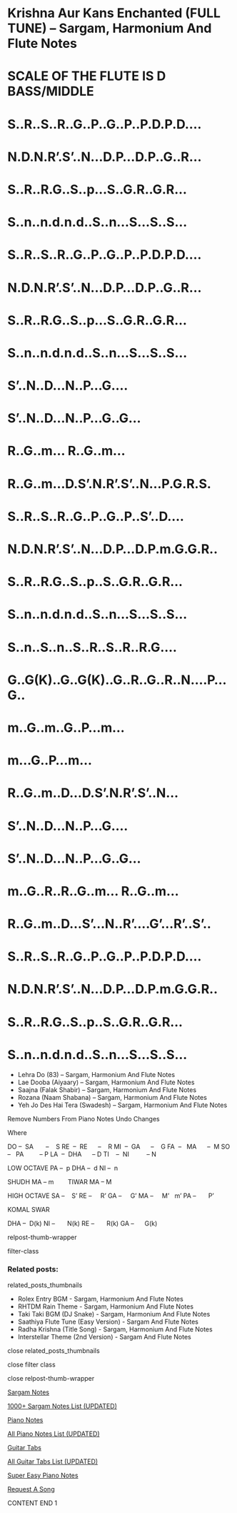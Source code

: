 
# Krishna Aur Kans Enchanted (FULL TUNE) – Sargam, Harmonium And Flute Notes

# SCALE OF THE FLUTE IS D BASS/MIDDLE

# S..R..S..R..G..P..G..P..P.D.P.D….

# N.D.N.R’.S’..N…D.P…D.P..G..R…

# S..R..R.G..S..p…S..G.R..G.R…

# S..n..n.d.n.d..S..n…S…S..S…

# S..R..S..R..G..P..G..P..P.D.P.D….

# N.D.N.R’.S’..N…D.P…D.P..G..R…

# S..R..R.G..S..p…S..G.R..G.R…

# S..n..n.d.n.d..S..n…S…S..S…

# S’..N..D…N..P…G….

# S’..N..D…N..P…G..G…

# R..G..m… R..G..m…

# R..G..m…D.S’.N.R’.S’..N…P.G.R.S.

# S..R..S..R..G..P..G..P..S’..D….

# N.D.N.R’.S’..N…D.P…D.P.m.G.G.R..

# S..R..R.G..S..p..S..G.R..G.R…

# S..n..n.d.n.d..S..n…S…S..S…

# S..n..S..n..S..R..S..R..R.G….

# G..G(K)..G..G(K)..G..R..G..R..N….P…G..

# m..G..m..G..P…m…

# m…G..P…m…

# R..G..m..D…D.S’.N.R’.S’..N…

# S’..N..D…N..P…G….

# S’..N..D…N..P…G..G…

# m..G..R..R..G..m… R..G..m…

# R..G..m..D…S’…N..R’….G’…R’..S’..

# S..R..S..R..G..P..G..P..P.D.P.D….

# N.D.N.R’.S’..N…D.P…D.P.m.G.G.R..

# S..R..R.G..S..p..S..G.R..G.R…

# S..n..n.d.n.d..S..n…S…S..S…

* Lehra Do (83) – Sargam, Harmonium And Flute Notes
* Lae Dooba (Aiyaary) – Sargam, Harmonium And Flute Notes
* Saajna (Falak Shabir) – Sargam, Harmonium And Flute Notes
* Rozana (Naam Shabana) – Sargam, Harmonium And Flute Notes
* Yeh Jo Des Hai Tera (Swadesh) – Sargam, Harmonium And Flute Notes

Remove Numbers From Piano Notes
Undo Changes

Where

DO –  SA       –    S
RE  –  RE      –    R
MI  –  GA      –    G
FA  –   MA      –  M
SO  –   PA         – P
LA  –  DHA      – D
TI    –  NI          – N

LOW OCTAVE
PA –  p
DHA –  d
NI –  n

SHUDH MA – m        TIWAR MA – M

HIGH OCTAVE
SA –    S’
RE –     R’
GA –     G’
MA –     M’   m’
PA –       P’

KOMAL SWAR

DHA –  D(k)
NI –       N(k)
RE –       R(k)
GA –      G(k)

relpost-thumb-wrapper

filter-class

### Related posts:

related_posts_thumbnails

* Rolex Entry BGM - Sargam, Harmonium And Flute Notes
* RHTDM Rain Theme - Sargam, Harmonium And Flute Notes
* Taki Taki BGM (DJ Snake) - Sargam, Harmonium And Flute Notes
* Saathiya Flute Tune (Easy Version) - Sargam And Flute Notes
* Radha Krishna (Title Song) - Sargam, Harmonium And Flute Notes
* Interstellar Theme (2nd Version) - Sargam And Flute Notes

close related_posts_thumbnails

close filter class

close relpost-thumb-wrapper

[Sargam Notes](https://www.notationsworld.com/sargam-notes.html)

[1000+ Sargam Notes List (UPDATED)](https://www.notationsworld.com/all-songs-list-sargam-notes.html)

[Piano Notes](https://www.notationsworld.com/piano-notes.html)

[All Piano Notes List (UPDATED)](https://www.notationsworld.com/all-songs-list-piano-notes.html)

[Guitar Tabs](https://www.notationsworld.com/guitar-tabs.html)

[All Guitar Tabs List (UPDATED)](https://www.notationsworld.com/all-songs-list-guitar-tabs.html)

[Super Easy Piano Notes](https://studywall.in/)

[Request A Song](https://www.notationsworld.com/request-a-song.html)

CONTENT END 1

